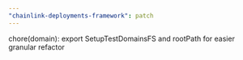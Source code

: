 ```yaml
---
"chainlink-deployments-framework": patch
---
```


chore(domain): export SetupTestDomainsFS and rootPath for easier granular refactor
